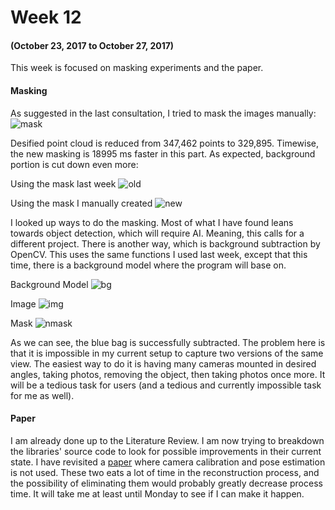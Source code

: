 # Week 12
#### (October 23, 2017 to October 27, 2017)

This week is focused on masking experiments and the paper.

#### Masking
As suggested in the last consultation, I tried to mask the images manually:
![mask](../Trials/images/horsepp_m/P_20171014_122852_002.jpg_mask.png)

Desified point cloud is reduced from 347,462 points to 329,895. Timewise, the new masking is 18995 ms faster in this part. As expected, background portion is cut down even more:

Using the mask last week
![old](../Trials/models/horsepp/horse00.png)

Using the mask I manually created
![new](../Trials/models/horsepp_m/horse00.png)

I looked up ways to do the masking. Most of what I have found leans towards object detection, which will require AI. Meaning, this calls for a different project. There is another way, which is background subtraction by OpenCV. This uses the same functions I used last week, except that this time, there is a background model where the program will base on.

Background Model
![bg](../Trials/images/bg/1.jpg)

Image
![img](../Trials/images/bg/2.jpg)

Mask
![nmask](../Trials/images/bg/mask.jpg)

As we can see, the blue bag is successfully subtracted. The problem here is that it is impossible in my current setup to capture two versions of the same view. The easiest way to do it is having many cameras mounted in desired angles, taking photos, removing the object, then taking photos once more. It will be a tedious task for users (and a tedious and currently impossible task for me as well).

#### Paper
I am already done up to the Literature Review. I am now trying to breakdown the libraries' source code to look for possible improvements in their current state. I have revisited a [paper](Documents/3D_RECONSTRUCTION_USING_PHOTO_CONSISTENCY_FROM_UNCALIBRATED_MULTIPLE_VIEWS.pdf) where camera calibration and pose estimation is not used. These two eats a lot of time in the reconstruction process, and the possibility of eliminating them would probably greatly decrease process time. It will take me at least until Monday to see if I can make it happen.
